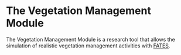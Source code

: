# The Vegetation Management Module

The Vegetation Management Module is a research tool that allows the simulation of realistic vegetation management activities with [FATES](https://github.com/NGEET/fates).
